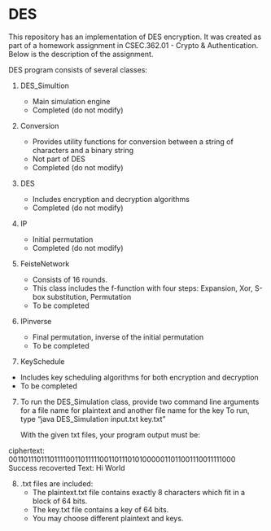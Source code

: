 # DES
This repository has an implementation of DES encryption. It was created as part of a homework assignment in CSEC.362.01 - Crypto & Authentication.
Below is the description of the assignment.

DES program consists of several classes: 

1. DES_Simultion
   - Main simulation engine
   - Completed (do not modify)
   
2. Conversion
   - Provides utility functions for conversion between a string 
     of characters and a binary string
   - Not part of DES
   - Completed (do not modify)

3. DES
   - Includes encryption and decryption algorithms
   - Completed (do not modify)


3. IP
   - Initial permutation
   - Completed (do not modify)

4. FeisteNetwork
   - Consists of 16 rounds. 
   - This class includes the f-function with four steps: Expansion, Xor, S-box substitution, Permutation 
   - To be completed


5. IPinverse
   - Final permutation, inverse of the initial permutation
   - To be completed  

6. KeySchedule
  - Includes key scheduling algorithms for both encryption and decryption
  - To be completed

7. To run the DES_Simulation class, provide two command line arguments 
   for a file name for plaintext and another file name for the key
   To run, type “java DES_Simulation input.txt key.txt”
   
   With the given txt files, your program output must be:

ciphertext: 0011011101110111100110111110011011101010000011011001110011111000
Success
recoverted Text: 
Hi World


8. .txt files are included:
   - The plaintext.txt file contains exactly 8 characters which fit in a block of 64 bits. 
   - The key.txt file contains a key of 64 bits.
   - You may choose different plaintext and keys.


